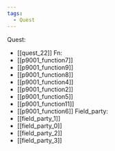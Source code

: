 ```yaml
---
tags:
  - Quest
---
```

Quest:
- [[quest_22]]
Fn:
- [[p9001_function7]]
- [[p9001_function9]]
- [[p9001_function8]]
- [[p9001_function4]]
- [[p9001_function2]]
- [[p9001_function5]]
- [[p9001_function11]]
- [[p9001_function6]]
Field_party:
- [[field_party_1]]
- [[field_party_0]]
- [[field_party_2]]
- [[field_party_3]]
